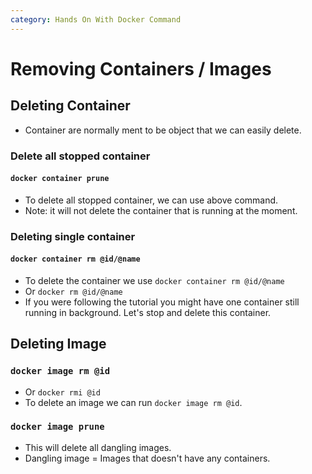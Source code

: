 ```yaml
---
category: Hands On With Docker Command 
---
```

# Removing Containers / Images


## Deleting Container
* Container are normally ment to be object that we can easily delete.

### Delete all stopped container
#### `docker container prune`
* To delete all stopped container, we can use above command.
* Note: it will not delete the container that is running at the moment.

### Deleting single container
#### `docker container rm @id/@name`
* To delete the container we use `docker container rm @id/@name`
* Or `docker rm @id/@name`
* If you were following the tutorial you might have one container still running in background. Let's stop and delete this container.

## Deleting Image

### `docker image rm @id`
* Or `docker rmi @id`
* To delete an image we can run `docker image rm @id`.

### `docker image prune`
* This will delete all dangling images.
* Dangling image = Images that doesn't have any containers.
 



